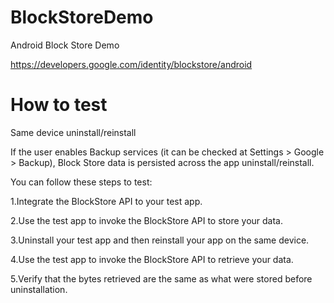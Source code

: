# BlockStoreDemo
Android Block Store Demo

https://developers.google.com/identity/blockstore/android

# How to test

Same device uninstall/reinstall

If the user enables Backup services (it can be checked at Settings > Google > Backup), Block Store data is persisted across the app uninstall/reinstall.

You can follow these steps to test:

1.Integrate the BlockStore API to your test app.

2.Use the test app to invoke the BlockStore API to store your data.

3.Uninstall your test app and then reinstall your app on the same device.

4.Use the test app to invoke the BlockStore API to retrieve your data.

5.Verify that the bytes retrieved are the same as what were stored before uninstallation.
